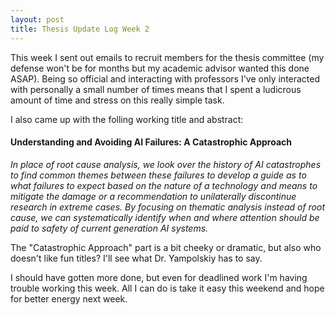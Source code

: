 ```yaml
---
layout: post
title: Thesis Update Log Week 2
---
```


This week I sent out emails to recruit members for the thesis committee (my defense won't be for
months but my academic advisor wanted this done ASAP). Being so official and interacting with
professors I've only interacted with personally a small number of times means that I spent a
ludicrous amount of time and stress on this really simple task.

I also came up with the folling working title and abstract:

#### Understanding and Avoiding AI Failures: A Catastrophic Approach

*In place of root cause analysis, we look over the history of AI catastrophes to find common themes
between these failures to develop a guide as to what failures to expect based on the nature of a
technology and means to mitigate the damage or a recommendation to unilaterally discontinue research
in extreme cases. By focusing on thematic analysis instead of root cause, we can systematically
identify when and where attention should be paid to safety of current generation AI systems.*

The "Catastrophic Approach" part is a bit cheeky or dramatic, but also who doesn't like fun titles?
I'll see what Dr. Yampolskiy has to say.

I should have gotten more done, but even for deadlined work I'm having trouble working this week.
All I can do is take it easy this weekend and hope for better energy next week.


